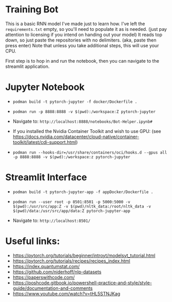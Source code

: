 # Training Bot
This is a basic RNN model I've made just to learn how. I've left the `requirements.txt` empty, so you'll need to populate it as is needed. (just pay attention to licensing if you intend on handing out your model) It reads top down, so just paste the repositories with no delimiters. (aka, paste then press enter) Note that unless you take additional steps, this will use your CPU.

First step is to hop in and run the notebook, then you can navigate to the streamlit application.

# Jupyter Notebook

- `podman build -t pytorch-jupyter -f docker/Dockerfile .`
- `podman run -p 8888:8888 -v $(pwd):/workspace:Z pytorch-jupyter`

- Navigate to: 
`http://localhost:8888/notebooks/Bot-Helper.ipynb#`

- If you installed the Nvidia Container Toolkit and wish to use GPU: (see https://docs.nvidia.com/datacenter/cloud-native/container-toolkit/latest/cdi-support.html)

- `podman run --hooks-dir=/usr/share/containers/oci/hooks.d --gpus all -p 8888:8888 -v $(pwd):/workspace:z pytorch-jupyter`

# Streamlit Interface

- `podman build -t pytorch-jupyter-app -f appDocker/Dockerfile .`
- `podman run --user root -p 8501:8501 -p 5000:5000 -v $(pwd):/usr/src/app:Z -v $(pwd)/nltk_data:/root/nltk_data -v $(pwd)/data:/usr/src/app/data:Z pytorch-jupyter-app`

- Navigate to: 
`http://localhost:8501/`

# Useful links:
- https://pytorch.org/tutorials/beginner/introyt/modelsyt_tutorial.html
- https://pytorch.org/tutorials/recipes/recipes_index.html
- https://index.quantumstat.com/
- https://github.com/niderhoff/nlp-datasets
- https://paperswithcode.com/
- https://poshcode.gitbook.io/powershell-practice-and-style/style-guide/documentation-and-comments
- https://www.youtube.com/watch?v=tHL5STNJKag
